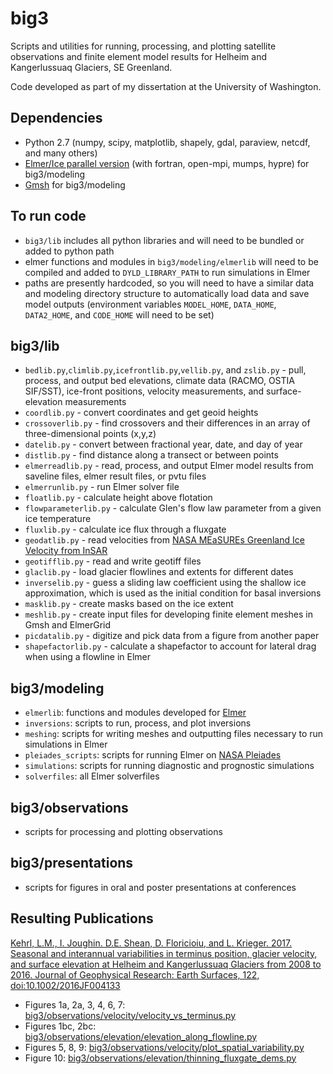 # big3
Scripts and utilities for running, processing, and plotting satellite observations and finite element model results for Helheim and Kangerlussuaq Glaciers, SE Greenland.

Code developed as part of my dissertation at the University of Washington.

## Dependencies
- Python 2.7 (numpy, scipy, matplotlib, shapely, gdal, paraview, netcdf, and many others)
- [Elmer/Ice parallel version](https://github.com/ElmerCSC/elmerfem) (with fortran, open-mpi, mumps, hypre) for big3/modeling
- [Gmsh](http://gmsh.info/) for big3/modeling 


## To run code
- `big3/lib` includes all python libraries and will need to be bundled or added to python path
- elmer functions and modules in `big3/modeling/elmerlib` will need to be compiled and added to `DYLD_LIBRARY_PATH` to run simulations in Elmer 
- paths are presently hardcoded, so you will need to have a similar data and modeling directory structure to automatically load data and save model outputs (environment variables `MODEL_HOME`, `DATA_HOME`, `DATA2_HOME`, and `CODE_HOME` will need to be set)

## big3/lib
- `bedlib.py`,`climlib.py`,`icefrontlib.py`,`vellib.py`, and `zslib.py` - pull, process, and output bed elevations, climate data (RACMO, OSTIA SIF/SST), ice-front positions, velocity measurements, and surface-elevation measurements
- `coordlib.py` - convert coordinates and get geoid heights
- `crossoverlib.py` - find crossovers and their differences in an array of three-dimensional points (x,y,z)
- `datelib.py` - convert between fractional year, date, and day of year
- `distlib.py` - find distance along a transect or between points
- `elmerreadlib.py` - read, process, and output Elmer model results from saveline files, elmer result files, or pvtu files
- `elmerrunlib.py` - run Elmer solver file 
- `floatlib.py` - calculate height above flotation
- `flowparameterlib.py` - calculate Glen's flow law parameter from a given ice temperature
- `fluxlib.py` - calculate ice flux through a fluxgate
- `geodatlib.py` - read velocities from [NASA MEaSUREs Greenland Ice Velocity from InSAR](https://nsidc.org/data/NSIDC-0481/versions/1)
- `geotifflib.py` - read and write geotiff files
- `glaclib.py` - load glacier flowlines and extents for different dates
- `inverselib.py` - guess a sliding law coefficient using the shallow ice approximation, which is used as the initial condition for basal inversions
- `masklib.py` - create masks based on the ice extent
- `meshlib.py` - create input files for developing finite element meshes in Gmsh and ElmerGrid 
- `picdatalib.py` - digitize and pick data from a figure from another paper
- `shapefactorlib.py` - calculate a shapefactor to account for lateral drag when using a flowline in Elmer


## big3/modeling
- `elmerlib`: functions and modules developed for [Elmer](https://github.com/ElmerCSC/elmerfem)
- `inversions`: scripts to run, process, and plot inversions
- `meshing`: scripts for writing meshes and outputting files necessary to run simulations in Elmer
- `pleiades_scripts`: scripts for running Elmer on [NASA Pleiades](https://www.nas.nasa.gov/hecc/#url)
- `simulations`: scripts for running diagnostic and prognostic simulations
- `solverfiles`: all Elmer solverfiles

## big3/observations
- scripts for processing and plotting observations

## big3/presentations
- scripts for figures in oral and poster presentations at conferences


## Resulting Publications
[Kehrl, L.M., I. Joughin. D.E. Shean, D. Floricioiu, and L. Krieger. 2017. Seasonal and interannual variabilities in terminus position, glacier velocity, and surface elevation at Helheim and Kangerlussuaq Glaciers from 2008 to 2016. Journal of Geophysical Research: Earth Surfaces, 122, doi:10.1002/2016JF004133](http://onlinelibrary.wiley.com/doi/10.1002/2016JF004133/full)
- Figures 1a, 2a, 3, 4, 6, 7: [big3/observations/velocity/velocity_vs_terminus.py](https://github.com/kehrl/big3/blob/master/observations/velocity/velocity_vs_terminus.py)
- Figures 1bc, 2bc: [big3/observations/elevation/elevation_along_flowline.py](https://github.com/kehrl/big3/blob/master/observations/elevation/elevation_along_flowline.py)
- Figures 5, 8, 9: [big3/observations/velocity/plot_spatial_variability.py](https://github.com/kehrl/big3/blob/master/observations/velocity/plot_spatial_variability.py)
- Figure 10: [big3/observations/elevation/thinning_fluxgate_dems.py](https://github.com/kehrl/big3/blob/master/observations/elevation/thinning_fluxgate_dems.py)
